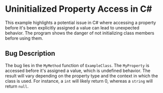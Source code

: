# Uninitialized Property Access in C#

This example highlights a potential issue in C# where accessing a property before it's been explicitly assigned a value can lead to unexpected behavior. The program shows the danger of not initializing class members before using them.

## Bug Description
The bug lies in the `MyMethod` function of `ExampleClass`. The `MyProperty` is accessed before it's assigned a value, which is undefined behavior.  The result will vary depending on the property type and the context in which the class is used. For instance, a `int` will likely return 0, whereas a `string` will return `null`.